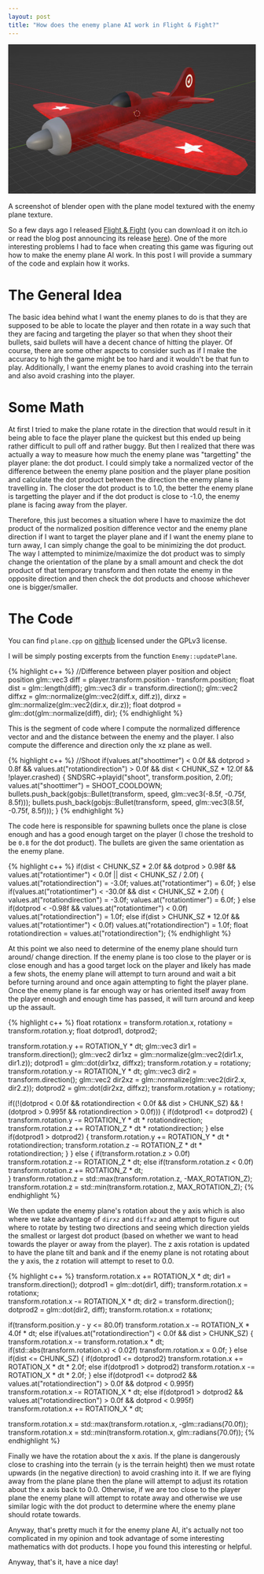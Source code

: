 ```yaml
---
layout: post
title: "How does the enemy plane AI work in Flight & Fight?"
---
```


![screenshot](/images/enemyplane.jpg)

A screenshot of blender open with the plane model textured with the enemy plane
texture.

So a few days ago I released [Flight & Fight](https://nullptr-error.itch.io/flight-fight)
(you can download it on itch.io or read the blog post announcing its release
[here](https://jli69.github.io/blog/2024/09/02/flight-and-fight-release.html)).
One of the more interesting problems I had to face when creating this game was
figuring out how to make the enemy plane AI work. In this post I will provide
a summary of the code and explain how it works.

# The General Idea

The basic idea behind what I want the enemy planes to do is that they are supposed
to be able to locate the player and then rotate in a way such that they are facing
and targeting the player so that when they shoot their bullets, said bullets will
have a decent chance of hitting the player. Of course, there are some other aspects
to consider such as if I make the accuracy to high the game might be too hard and
it wouldn't be that fun to play. Additionally, I want the enemy planes to avoid
crashing into the terrain and also avoid crashing into the player.

# Some Math

At first I tried to make the plane rotate in the direction that would result in
it being able to face the player plane the quickest but this ended up being
rather difficult to pull off and rather buggy. But then I realized that there was
actually a way to measure how much the enemy plane was "targetting" the player
plane: the dot product. I could simply take a normalized vector of the difference
between the enemy plane position and the player plane position and calculate
the dot product between the direction the enemy plane is travelling in. The closer
the dot product is to 1.0, the better the enemy plane is targetting the player and
if the dot product is close to -1.0, the enemy plane is facing away from the player.

Therefore, this just becomes a situation where I have to maximize the dot product
of the normalized position difference vector and the enemy plane direction if I
want to target the player plane and if I want the enemy plane to turn away, I can
simply change the goal to be minimizing the dot product. The way I attempted to
minimize/maximize the dot product was to simply change the orientation of the plane
by a small amount and check the dot product of that temporary transform and then
rotate the enemy in the opposite direction and then check the dot products and
choose whichever one is bigger/smaller.

# The Code

You can find `plane.cpp` on 
[github](https://github.com/JLi69/flight-and-fight/blob/master/src/plane.cpp) 
licensed under the GPLv3 license.

I will be simply posting excerpts from the function `Enemy::updatePlane`.

{% highlight c++ %}
//Difference between player position and object position 
glm::vec3 diff = player.transform.position - transform.position;
float dist = glm::length(diff);
glm::vec3 dir = transform.direction();
glm::vec2 
	diffxz = glm::normalize(glm::vec2(diff.x, diff.z)),
	dirxz = glm::normalize(glm::vec2(dir.x, dir.z));
float dotprod = glm::dot(glm::normalize(diff), dir);
{% endhighlight %}

This is the segment of code where I compute the normalized difference vector
and and the distance between the enemy and the player. I also compute the difference
and direction only the xz plane as well.

{% highlight c++ %}
//Shoot
if(values.at("shoottimer") < 0.0f && 
	dotprod > 0.8f && 
	values.at("rotationdirection") > 0.0f &&
	dist < CHUNK_SZ * 12.0f &&
	!player.crashed) {
	SNDSRC->playid("shoot", transform.position, 2.0f);
	values.at("shoottimer") = SHOOT_COOLDOWN;
	bullets.push_back(gobjs::Bullet(transform, speed, glm::vec3(-8.5f, -0.75f, 8.5f)));
	bullets.push_back(gobjs::Bullet(transform, speed, glm::vec3(8.5f, -0.75f, 8.5f)));
}
{% endhighlight %}

The code here is responsible for spawning bullets once the plane is close enough
and has a good enough target on the player (I chose the treshold to be `0.8` for
the dot product). The bullets are given the same orientation as the enemy plane.

{% highlight c++ %}
if(dist < CHUNK_SZ * 2.0f && dotprod > 0.98f && values.at("rotationtimer") < 0.0f
	|| dist < CHUNK_SZ / 2.0f) {
	values.at("rotationdirection") = -3.0f;
	values.at("rotationtimer") = 6.0f;
}
else if(values.at("rotationtimer") < -30.0f && dist < CHUNK_SZ * 2.0f) {
	values.at("rotationdirection") = -3.0f;
	values.at("rotationtimer") = 6.0f;
}
else if(dotprod < -0.98f && values.at("rotationtimer") < 0.0f)
	values.at("rotationdirection") = 1.0f;
else if(dist > CHUNK_SZ * 12.0f && values.at("rotationtimer") < 0.0f)
	values.at("rotationdirection") = 1.0f;
float rotationdirection = values.at("rotationdirection");
{% endhighlight %}

At this point we also need to determine of the enemy plane should turn around/
change direction. If the enemy plane is too close to the player or is close enough
and has a good target lock on the player and likely has made a few shots, the
enemy plane will attempt to turn around and wait a bit before turning around
and once again attempting to fight the player plane. Once the enemy plane is far
enough way or has oriented itself away from the player enough and enough time
has passed, it will turn around and keep up the assault.

{% highlight c++ %}
float rotationx = transform.rotation.x, rotationy = transform.rotation.y;
float dotprod1, dotprod2;	

transform.rotation.y += ROTATION_Y * dt;
glm::vec3 dir1 = transform.direction();
glm::vec2 dir1xz = glm::normalize(glm::vec2(dir1.x, dir1.z));
dotprod1 = glm::dot(dir1xz, diffxz);
transform.rotation.y = rotationy;	
transform.rotation.y -= ROTATION_Y * dt;
glm::vec3 dir2 = transform.direction();
glm::vec2 dir2xz = glm::normalize(glm::vec2(dir2.x, dir2.z));
dotprod2 = glm::dot(dir2xz, diffxz);
transform.rotation.y = rotationy;

if((!(dotprod < 0.0f && rotationdirection < 0.0f && dist > CHUNK_SZ) &&
	!(dotprod > 0.995f && rotationdirection > 0.0f))) {
	if(dotprod1 <= dotprod2) {
		transform.rotation.y -= ROTATION_Y * dt * rotationdirection;
		transform.rotation.z += ROTATION_Z * dt * rotationdirection;
	}
	else if(dotprod1 > dotprod2) {
		transform.rotation.y += ROTATION_Y * dt * rotationdirection;
		transform.rotation.z -= ROTATION_Z * dt * rotationdirection;
	}
}
else {
	if(transform.rotation.z > 0.0f)
		transform.rotation.z -= ROTATION_Z * dt;
	else if(transform.rotation.z < 0.0f)
		transform.rotation.z += ROTATION_Z * dt;	
}
transform.rotation.z = std::max(transform.rotation.z, -MAX_ROTATION_Z);
transform.rotation.z = std::min(transform.rotation.z, MAX_ROTATION_Z);
{% endhighlight %}

We then update the enemy plane's rotation about the y axis which is also
where we take advantage of `dirxz` and `diffxz` and attempt to figure out where
to rotate by testing two directions and seeing which direction yields the smallest
or largest dot product (based on whether we want to head towards the player or
away from the player). The z axis rotation is updated to have the plane tilt
and bank and if the enemy plane is not rotating about the y axis, the z rotation
will attempt to reset to 0.0.

{% highlight c++ %}
transform.rotation.x += ROTATION_X * dt;
dir1 = transform.direction();
dotprod1 = glm::dot(dir1, diff);
transform.rotation.x = rotationx;	
transform.rotation.x -= ROTATION_X * dt;
dir2 = transform.direction();
dotprod2 = glm::dot(dir2, diff);
transform.rotation.x = rotationx;

if(transform.position.y - y <= 80.0f)
	transform.rotation.x -= ROTATION_X * 4.0f * dt;
else if(values.at("rotationdirection") < 0.0f && dist > CHUNK_SZ) {
	transform.rotation.x -= transform.rotation.x * dt;
	if(std::abs(transform.rotation.x) < 0.02f)
		transform.rotation.x = 0.0f;
}
else if(dist <= CHUNK_SZ) {
	if(dotprod1 <= dotprod2)
		transform.rotation.x += ROTATION_X * dt * 2.0f;
	else if(dotprod1 > dotprod2)
		transform.rotation.x -= ROTATION_X * dt * 2.0f;
}
else if(dotprod1 <= dotprod2 && values.at("rotationdirection") > 0.0f && dotprod < 0.995f)
	transform.rotation.x -= ROTATION_X * dt;
else if(dotprod1 > dotprod2 && values.at("rotationdirection") > 0.0f && dotprod < 0.995f)
	transform.rotation.x += ROTATION_X * dt;

transform.rotation.x = std::max(transform.rotation.x, -glm::radians(70.0f));
transform.rotation.x = std::min(transform.rotation.x, glm::radians(70.0f));
{% endhighlight %}

Finally we have the rotation about the x axis. If the plane is dangerously close
to crashing into the terrain (`y` is the terrain height) then we must rotate upwards
(in the negative direction) to avoid crashing into it. If we are flying away
from the plane plane then the plane will attempt to adjust its rotation about
the x axis back to 0.0. Otherwise, if we are too close to the player plane the
enemy plane will attempt to rotate away and otherwise we use similar logic with
the dot product to determine where the enemy plane should rotate towards.

Anyway, that's pretty much it for the enemy plane AI, it's actually not too
complicated in my opinion and took advantage of some interesting mathematics with
dot products. I hope you found this interesting or helpful.

Anyway, that's it, have a nice day!
